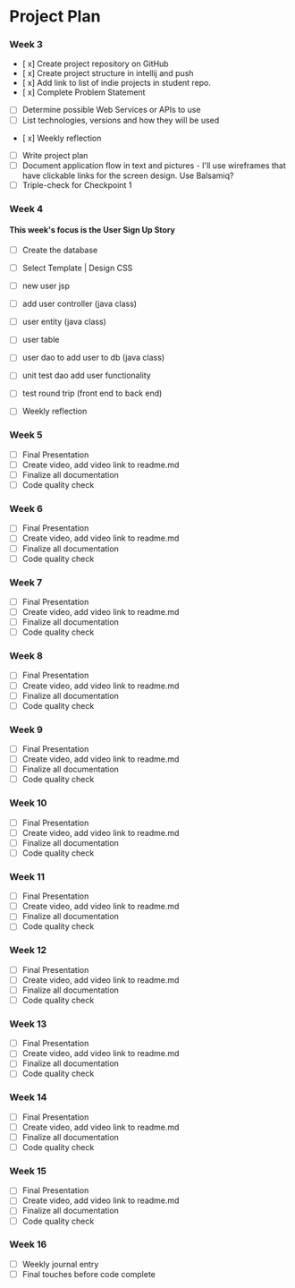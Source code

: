 # Project Plan

### Week 3
- [ x] Create project repository on GitHub
- [ x] Create project structure in intellij and push
- [ x] Add link to list of indie projects in student repo.
- [ x] Complete Problem Statement
- [ ] Determine possible Web Services or APIs to use
- [ ] List technologies, versions and how they will be used
- [ x] Weekly reflection
- [ ] Write project plan
- [ ] Document application flow in text and pictures - I'll use wireframes that have clickable links for the screen design. Use Balsamiq?
- [ ] Triple-check for Checkpoint 1

### Week 4
#### This week's focus is the User Sign Up Story
- [ ] Create the database
- [ ] Select Template | Design CSS
- [ ] new user jsp
- [ ] add user controller (java class)
- [ ] user entity (java class)
- [ ] user table
- [ ] user dao to add user to db (java class)
- [ ] unit test dao add user functionality
- [ ] test round trip (front end to back end)
- [ ] Weekly reflection






### Week 5
- [ ] Final Presentation
- [ ] Create video, add video link to readme.md
- [ ] Finalize all documentation
- [ ] Code quality check
### Week 6
- [ ] Final Presentation
- [ ] Create video, add video link to readme.md
- [ ] Finalize all documentation
- [ ] Code quality check
### Week 7
- [ ] Final Presentation
- [ ] Create video, add video link to readme.md
- [ ] Finalize all documentation
- [ ] Code quality check
### Week 8
- [ ] Final Presentation
- [ ] Create video, add video link to readme.md
- [ ] Finalize all documentation
- [ ] Code quality check
### Week 9
- [ ] Final Presentation
- [ ] Create video, add video link to readme.md
- [ ] Finalize all documentation
- [ ] Code quality check
### Week 10
- [ ] Final Presentation
- [ ] Create video, add video link to readme.md
- [ ] Finalize all documentation
- [ ] Code quality check
### Week 11
- [ ] Final Presentation
- [ ] Create video, add video link to readme.md
- [ ] Finalize all documentation
- [ ] Code quality check
### Week 12
- [ ] Final Presentation
- [ ] Create video, add video link to readme.md
- [ ] Finalize all documentation
- [ ] Code quality check
### Week 13
- [ ] Final Presentation
- [ ] Create video, add video link to readme.md
- [ ] Finalize all documentation
- [ ] Code quality check
### Week 14
- [ ] Final Presentation
- [ ] Create video, add video link to readme.md
- [ ] Finalize all documentation
- [ ] Code quality check

### Week 15
- [ ] Final Presentation
- [ ] Create video, add video link to readme.md
- [ ] Finalize all documentation
- [ ] Code quality check

### Week 16
- [ ] Weekly journal entry
- [ ] Final touches before code complete
